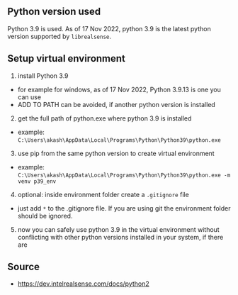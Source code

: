 ## Python version used
Python 3.9 is used. As of 17 Nov 2022, python 3.9 is the latest python version supported by `librealsense`.

## Setup virtual environment
1. install Python 3.9
  - for example for windows, as of 17 Nov 2022, Python 3.9.13 is one you can use
  - ADD TO PATH can be avoided, if another python version is installed
2. get the full path of python.exe where python 3.9 is installed
  - example: `C:\Users\akash\AppData\Local\Programs\Python\Python39\python.exe`
3. use pip from the same python version to create virtual environment
  - example: `C:\Users\akash\AppData\Local\Programs\Python\Python39\python.exe -m venv p39_env`
4. optional: inside environment folder create a `.gitignore` file
  - just add `*` to the .gitignore file. If you are using git the environment folder should be ignored.
5. now you can safely use python 3.9 in the virtual environment without conflicting with other python versions installed in your system, if there are 


## Source
- https://dev.intelrealsense.com/docs/python2